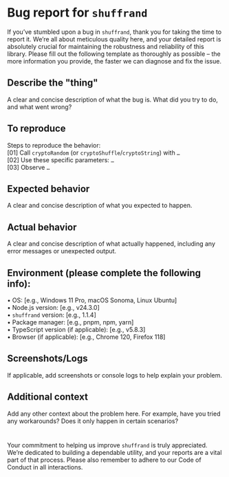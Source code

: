<!-- .github/ISSUE_TEMPLATE/bug_report.md -->
# Bug report for `shuffrand`
If you’ve stumbled upon a bug in `shuffrand`, thank you for taking the time to report it. We’re all about meticulous quality here, and your detailed report is absolutely crucial for maintaining the robustness and reliability of this library. Please fill out the following template as thoroughly as possible – the more information you provide, the faster we can diagnose and fix the issue.

## Describe the "thing"
A clear and concise description of what the bug is. What did you try to do, and what went wrong?

## To reproduce
Steps to reproduce the behavior:<br>
[01] Call `cryptoRandom` (or `cryptoShuffle`/`cryptoString`) with `…`<br>
[02] Use these specific parameters: `…`<br>
[03] Observe `…`<br>

## Expected behavior
A clear and concise description of what you expected to happen.

## Actual behavior
A clear and concise description of what actually happened, including any error messages or unexpected output.

## Environment (please complete the following info):
• OS: [e.g., Windows 11 Pro, macOS Sonoma, Linux Ubuntu]<br>
• Node.js version: [e.g., v24.3.0]<br>
• `shuffrand` version: [e.g., 1.1.4]<br>
• Package manager: [e.g., pnpm, npm, yarn]<br>
• TypeScript version (if applicable): [e.g., v5.8.3]<br>
• Browser (if applicable): [e.g., Chrome 120, Firefox 118]

## Screenshots/Logs
If applicable, add screenshots or console logs to help explain your problem.

## Additional context
Add any other context about the problem here. For example, have you tried any workarounds? Does it only happen in certain scenarios?
#
Your commitment to helping us improve `shuffrand` is truly appreciated. We’re dedicated to building a dependable utility, and your reports are a vital part of that process. Please also remember to adhere to our Code of Conduct in all interactions.
